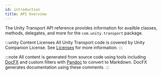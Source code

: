 ```yaml
---
id: introduction
title: API Overview
---
```


The Unity Transport API reference provides information for availble classes, methods, delegates, and more for the `com.unity.transport` package. 

:::unity Content Licenses
All Unity Transport code is covered by Unity Companion License. See [Licenses](/reference/license) for more information.
:::

:::note
All content is generated from source code using tools including [DocFX](https://dotnet.github.io/docfx/) and custom filters with [Pandoc](https://pandoc.org/) to convert to Markdown. DocFX generates documentation using these comments.
:::
